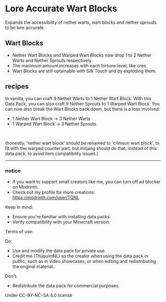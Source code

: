 # Lore Accurate Wart Blocks
Expands the accessibility of nether warts, wart blocks and nether sprouds to be lore accurate.

## Wart Blocks
- Nether Wart Blocks and Warped Wart Blocks now drop 1 to 2 Nether Warts and Nether Sprouts respectively.
- The maximum amount increases with each fortune level, like ores.
- Wart Blocks are still optainable with Silk Touch and by exploding them.

## recipes
In vanilla, you can craft 9 Nether Warts to 1 Nether Wart Block. With this Data Pack, you can also craft 9 Nether Sprouts to 1 Warped Wart Block. You can now also break the Wart Blocks back down, but there is a loss involved:
- 1 Nether Wart Block -> 3 Nether Warts
- 1 Warped Wart Block -> 3 Nether Sprouts

<br>

(honestly, 'nether wart block' should be renamed to 'crimson wart block', to fit with the warped counter part, but mojang should do that, instead of this data pack, to avoid item compatibility issues.)

---

### notice
- If you want to support small creators like me, you can turn off ad blocker on Modrinth.
- Check out my profile for more creations: https://modrinth.com/user/TQNL

Keep in mind:
- Ensure you're familiar with installing data packs.
- Verify compatibility with your Minecraft version.

Terms of use:

Do:
- Use and modify the data pack for private use.
- Credit me (ThijquintNL) as the creator when using the data pack in public, such as in video showcases, or when editing and redistributing the original material.

Don't:
- Redistribute the data pack for commercial purposes.


Under CC-BY-NC-SA 4.0 license
